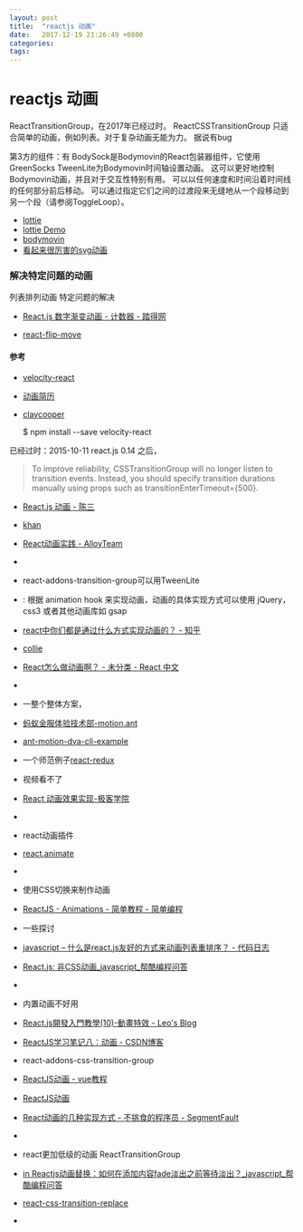 ```yaml
---
layout: post
title:  "reactjs 动画"
date:   2017-12-19 21:26:49 +0800
categories:  
tags: 
---
```


# reactjs 动画 #
ReactTransitionGroup，在2017年已经过时。
ReactCSSTransitionGroup 只适合简单的动画，例如列表。对于复杂动画无能为力。 据说有bug

第3方的组件：有
BodySock是Bodymovin的React包装器组件，它使用GreenSocks TweenLite为Bodymovin时间轴设置动画。
这可以更好地控制Bodymovin动画，并且对于交互性特别有用。
可以以任何速度和时间沿着时间线的任何部分前后移动。
可以通过指定它们之间的过渡段来无缝地从一个段移动到另一个段（请参阅ToggleLoop）。

* [lottie](https://chenqingspring.github.io/react-lottie/)
* [lottie Demo](https://chenqingspring.github.io/react-lottie/?selectedKind=Lottie%20Animation%20View&selectedStory=with%20control&full=0&down=1&left=1&panelRight=0&downPanel=kadirahq%2Fstorybook-addon-actions%2Factions-panel)
* [bodymovin](https://www.npmjs.com/package/bodymovin)
* [看起来很厉害的svg动画](https://codepen.io/airnan/pen/RazwzX)

### 解决特定问题的动画 ###
列表排列动画
特定问题的解决
* [React.js 数字渐变动画 - 计数器 - 踏得网](http://wow.techbrood.com/fiddle/14457)

* [react-flip-move](https://github.com/joshwcomeau/react-flip-move)
#### 参考 ####

* [velocity-react](https://github.com/google-fabric/velocity-react)
* [动画简历](https://github.com/ShiningDan/react-animation-resume)
* [claycooper](http://claycooper.la/)

	$ npm install --save velocity-react

已经过时：2015-10-11 react.js 0.14 之后， 
> To improve reliability, CSSTransitionGroup will no longer listen to transition events. Instead, you should specify transition durations manually using props such as transitionEnterTimeout={500}.

* [React.js 动画 - 陈三](https://zfanw.com/blog/react-js-animation.html)
* [khan](http://khan.github.io/react-components/)
* [React动画实践 - AlloyTeam](http://www.alloyteam.com/2016/01/react-animation-practice/)
* 
*  react-addons-transition-group可以用TweenLite
*   : 根据 animation hook 来实现动画，动画的具体实现方式可以使用 jQuery，css3 或者其他动画库如 gsap  
* [react中你们都是通过什么方式实现动画的？ - 知乎](https://www.zhihu.com/question/40746239)
* [collie](http://jindo.dev.naver.com/collie/)
* [React怎么做动画啊？ - 未分类 - React 中文](http://react-china.org/t/react/12831)
* 
* 一整个整体方案，
* [蚂蚁金服体验技术部-motion.ant](https://motion.ant.design/language/basic)
* [ant-motion-dva-cli-example](https://github.com/ant-motion/ant-motion-dva-cli-example)
* 一个师范例子[react-redux](https://github.com/meibin08/react-redux)
* 视频看不了
* [React 动画效果实现-极客学院](http://www.jikexueyuan.com/course/1589.html)
* 
* react动画插件
* [react.animate](https://github.com/pleasetrythisathome/react.animate)
* 
* 使用CSS切换来制作动画
* [ReactJS - Animations - 简单教程 - 简单编程](http://www.joymvp.com/2017/08/12/reactjs-basic-react-animations.html)


* 一些探讨
* [javascript – 什么是react.js友好的方式来动画列表重排序？ - 代码日志](https://codeday.me/bug/20171121/99173.html)
* [React.js: 非CSS动画_javascript_帮酷编程问答](https://ask.helplib.com/javascript/post_1157072)
* 
* 内置动画不好用
* [React.js開發入門教學(10)-動畫特效 - Leo's Blog](https://linmasahiro.github.io/2017/04/09/20170409_2/index.html)
* [ReactJS学习笔记八：动画 - CSDN博客](http://blog.csdn.net/lihongxun945/article/details/46778723)
* react-addons-css-transition-group
* [ReactJS动画 - vue教程](http://www.vue5.com/reactjs/reactjs_animations.html)
* [ReactJS动画](http://tutorialspoint.howtolib.com/reactjs/reactjs_animations.htm)
* [React动画的几种实现方式 - 不挑食的程序员 - SegmentFault](https://segmentfault.com/a/1190000007388260)
* 
* react更加低级的动画 ReactTransitionGroup
* [in Reactjs动画替换：如何在添加内容fade淡出之前等待淡出？_javascript_帮酷编程问答](https://ask.helplib.com/javascript/post_9068170)
* [react-css-transition-replace](https://github.com/marnusw/react-css-transition-replace)
* 